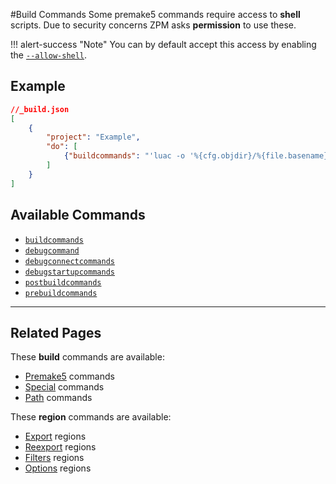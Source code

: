 #Build Commands
Some premake5 commands require access to **shell** scripts.
Due to security concerns ZPM asks **permission** to use these.


!!! alert-success "Note"
    You can by default accept this access by enabling the [`--allow-shell`](../../basics/commands/flags#allow-shell).


## Example
```json
//_build.json
[
    {
        "project": "Example",
        "do": [
            {"buildcommands": "'luac -o '%{cfg.objdir}/%{file.basename}.out' '%{file.relpath}'"}
        ]
    }
]
```

## Available Commands
* [`buildcommands`](https://github.com/premake/premake-core/wiki/buildcommands)
* [`debugcommand`](https://github.com/premake/premake-core/wiki/debugcommand)
* [`debugconnectcommands`](https://github.com/premake/premake-core/wiki/debugconnectcommands)
* [`debugstartupcommands`](https://github.com/premake/premake-core/wiki/debugstartupcommands)
* [`postbuildcommands`](https://github.com/premake/premake-core/wiki/postbuildcommands)
* [`prebuildcommands`](https://github.com/premake/premake-core/wiki/prebuildcommands)

----

## Related Pages
These **build** commands are available:  

* [Premake5](premake5) commands
* [Special](special) commands
* [Path](path) commands

These **region** commands are available:  

* [Export](../regions/export) regions
* [Reexport](../regions/reexport) regions
* [Filters](../regions/filters) regions
* [Options](../regions/options) regions